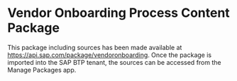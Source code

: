 # Vendor Onboarding Process Content Package

This package including sources has been made available at https://api.sap.com/package/vendoronboarding. Once the package is imported into the SAP BTP tenant, the sources can be accessed from the Manage Packages app.
